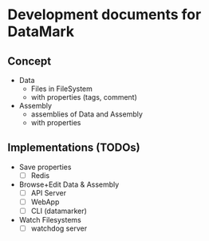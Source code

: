 Development documents for DataMark
===================================

Concept
--------

- Data
  - Files in FileSystem
  - with properties (tags, comment)
- Assembly
  - assemblies of Data and Assembly
  - with properties

Implementations (TODOs)
------------------------

- Save properties
  - [ ] Redis
- Browse+Edit Data & Assembly
  - [ ] API Server
  - [ ] WebApp
  - [ ] CLI (datamarker)
- Watch Filesystems
  - [ ] watchdog server
